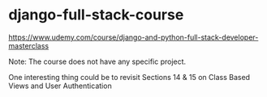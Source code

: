 # django-full-stack-course
https://www.udemy.com/course/django-and-python-full-stack-developer-masterclass

Note:
The course does not have any specific project.

One interesting thing could be to revisit Sections 14 & 15 on Class Based Views and User Authentication